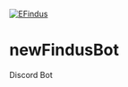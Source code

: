 [![EFindus](https://circleci.com/gh/efindus/newFindusBot.svg?style=svg)](https://app.circleci.com/pipelines/github/efindus)
# newFindusBot
Discord Bot

